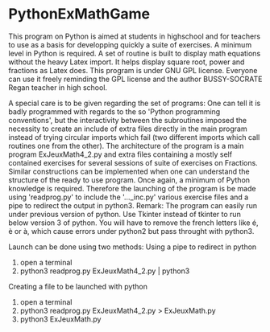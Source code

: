 # PythonExMathGame
This program on Python is aimed at students in highschool and for teachers to use as a basis for developping quickly a suite of exercises. 
A minimum level in Python is required.
A set of routine is built to display math equations without the heavy Latex import. It helps display square root, power and fractions as Latex does.
This program is under GNU GPL license. Everyone can use it freely reminding the GPL license and the author BUSSY-SOCRATE Regan teacher in high school.

A special care is to be given regarding the set of programs:
One can tell it is badly programmed with regards to the so 'Python programming conventions', but the interactivity between the subroutines imposed the necessity to create an include of extra files directly in the main program instead of trying circular imports which fail (two different imports which call routines one from the other).
The architecture of the program is a main program ExJeuxMath4_2.py and extra files containing a mostly self contained exercises for several sessions of suite of exercises on Fractions. Similar constructions can be implemented when one can understand the structure of the ready to use program. Once again, a minimum of Python knowledge is required.
Therefore the launching of the program is be made using 'readprog.py' to include the '..._inc.py' various exercise files and a pipe to redirect the output in python3.
Remark: The program can easily run under previous version of python. Use Tkinter instead of tkinter to run below version 3 of python. You will have to remove the french letters like é, è or à, which cause errors under python2 but pass throught with python3.

Launch can be done using two methods:
Using a pipe to redirect in python
1. open a terminal
2. python3 readprog.py ExJeuxMath4_2.py | python3

Creating a file to be launched with python
1. open a terminal
2. python3 readprog.py ExJeuxMath4_2.py > ExJeuxMath.py
3. python3 ExJeuxMath.py




